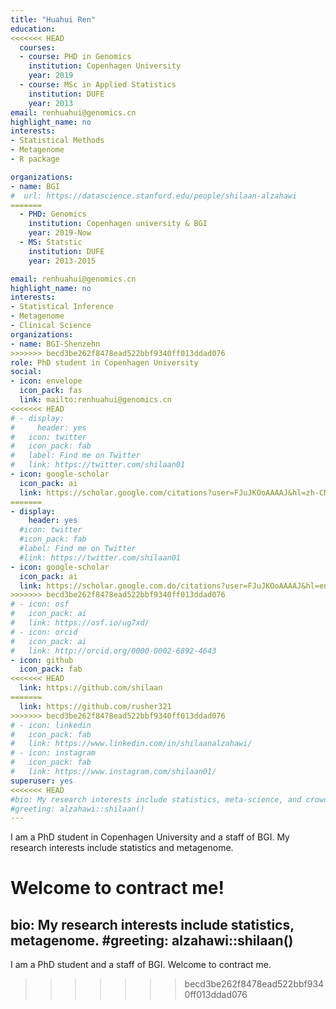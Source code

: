 ```yaml
---
title: "Huahui Ren"
education:
<<<<<<< HEAD
  courses:
  - course: PHD in Genomics
    institution: Copenhagen University
    year: 2019
  - course: MSc in Applied Statistics
    institution: DUFE
    year: 2013
email: renhuahui@genomics.cn
highlight_name: no
interests:
- Statistical Methods
- Metagenome
- R package

organizations:
- name: BGI
#  url: https://datascience.stanford.edu/people/shilaan-alzahawi
=======
  - PHD: Genomics
    institution: Copenhagen university & BGI
    year: 2019-Now
  - MS: Statstic
    institution: DUFE
    year: 2013-2015

email: renhuahui@genomics.cn
highlight_name: no
interests:
- Statistical Inference
- Metagenome
- Clinical Science
organizations:
- name: BGI-Shenzehn
>>>>>>> becd3be262f8478ead522bbf9340ff013ddad076
role: PhD student in Copenhagen University
social:
- icon: envelope
  icon_pack: fas
  link: mailto:renhuahui@genomics.cn 
<<<<<<< HEAD
# - display:
#     header: yes
#   icon: twitter
#   icon_pack: fab
#   label: Find me on Twitter
#   link: https://twitter.com/shilaan01
- icon: google-scholar
  icon_pack: ai
  link: https://scholar.google.com/citations?user=FJuJKOoAAAAJ&hl=zh-CN
=======
- display:
    header: yes
  #icon: twitter
  #icon_pack: fab
  #label: Find me on Twitter
  #link: https://twitter.com/shilaan01
- icon: google-scholar
  icon_pack: ai
  link: https://scholar.google.com.do/citations?user=FJuJKOoAAAAJ&hl=en
>>>>>>> becd3be262f8478ead522bbf9340ff013ddad076
# - icon: osf
#   icon_pack: ai
#   link: https://osf.io/ug7xd/ 
# - icon: orcid
#   icon_pack: ai
#   link: http://orcid.org/0000-0002-6892-4643 
- icon: github
  icon_pack: fab
<<<<<<< HEAD
  link: https://github.com/shilaan
=======
  link: https://github.com/rusher321
>>>>>>> becd3be262f8478ead522bbf9340ff013ddad076
# - icon: linkedin
#   icon_pack: fab
#   link: https://www.linkedin.com/in/shilaanalzahawi/
# - icon: instagram
#   icon_pack: fab
#   link: https://www.instagram.com/shilaan01/ 
superuser: yes
<<<<<<< HEAD
#bio: My research interests include statistics, meta-science, and crowdsourced science
#greeting: alzahawi::shilaan()
---
```


I am a PhD student in Copenhagen University and a staff of BGI. My research interests include statistics and metagenome. 

Welcome to contract me!
=======
bio: My research interests include statistics, metagenome. 
#greeting: alzahawi::shilaan()
---

I am a PhD student and a staff of BGI. Welcome to contract me. 
>>>>>>> becd3be262f8478ead522bbf9340ff013ddad076
